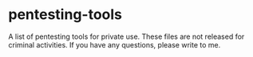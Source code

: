 # pentesting-tools
A list of pentesting tools for private use.
These files are not released for criminal activities.
If you have any questions, please write to me.
